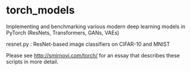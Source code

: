 # torch_models
Implementing and benchmarking various modern deep learning models in PyTorch (ResNets, Transformers, GANs, VAEs)

resnet.py : ResNet-based image classifiers on CIFAR-10 and MNIST

Please see http://smirnovi.com/torch/ for an essay that describes these scripts in more detail.
